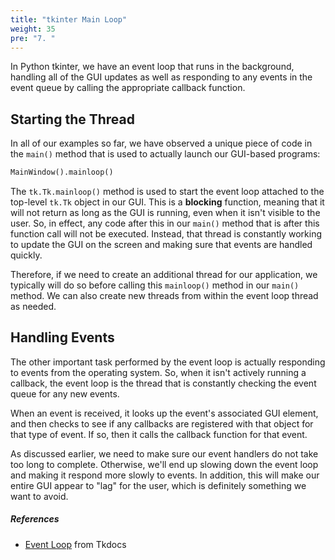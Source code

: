 ```yaml
---
title: "tkinter Main Loop"
weight: 35
pre: "7. "
---
```

In Python tkinter, we have an event loop that runs in the background, handling all of the GUI updates as well as responding to any events in the event queue by calling the appropriate callback function. 

## Starting the Thread

In all of our examples so far, we have observed a unique piece of code in the `main()` method that is used to actually launch our GUI-based programs:

```python
MainWindow().mainloop()
```

The `tk.Tk.mainloop()` method is used to start the event loop attached to the top-level `tk.Tk` object in our GUI. This is a **blocking** function, meaning that it will not return as long as the GUI is running, even when it isn't visible to the user. So, in effect, any code after this in our `main()` method that is after this function call will not be executed. Instead, that thread is constantly working to update the GUI on the screen and making sure that events are handled quickly.

Therefore, if we need to create an additional thread for our application, we typically will do so before calling this `mainloop()` method in our `main()` method. We can also create new threads from within the event loop thread as needed.

## Handling Events

The other important task performed by the event loop is actually responding to events from the operating system. So, when it isn't actively running a callback, the event loop is the thread that is constantly checking the event queue for any new events. 

When an event is received, it looks up the event's associated GUI element, and then checks to see if any callbacks are registered with that object for that type of event. If so, then it calls the callback function for that event. 

As discussed earlier, we need to make sure our event handlers do not take too long to complete. Otherwise, we'll end up slowing down the event loop and making it respond more slowly to events. In addition, this will make our entire GUI appear to "lag" for the user, which is definitely something we want to avoid.

##### References

* [Event Loop](https://tkdocs.com/tutorial/eventloop.html) from Tkdocs
